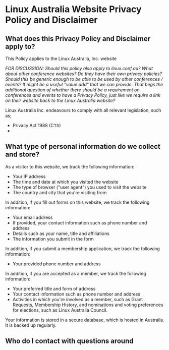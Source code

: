# Linux Australia Website Privacy Policy and Disclaimer 

## What does this Privacy Policy and Disclaimer apply to? 

This Policy applies to the Linux Australia, Inc. website 

_FOR DISCUSSION: Should this policy also apply to linux.conf.au? What about other conference websites? Do they have their own privacy policies? Should this be generic enough to be able to be used by other conferences / events? It might be a useful "value add" that we can provide. That begs the additional question of whether there should be a requirement on conferences and events to have a Privacy Policy, just like we require a link on their website back to the Linux Australia website?_

Linux Australia Inc. endeavours to comply with all relevant legislation, such as; 

* Privacy Act 1988 (C'th) 
* 

## What type of personal information do we collect and store? 

As a visitor to this website, we track the following information: 

* Your IP address
* The time and date at which you visited the website 
* The type of browser ("user agent") you used to visit the website
* The country and city that you're visiting from 

In addition, if you fill out forms on this website, we track the following information: 

* Your email address
* If provided, your contact information such as phone number and address
* Details such as your name, title and affiliations
* The information you submit in the form

In addition, if you submit a membership application, we track the following information: 

* Your provided phone number and address 

In addition, if you are accepted as a member, we track the following information:

* Your preferred title and form of address
* Your contact information such as phone number and address
* Activities in which you're involved as a member, such as Grant Requests, Membership History, and nominations and voting preferences for elections, such as Linux Australia Council. 

Your information is stored in a secure database, which is hosted in Australia. It is backed up regularly. 

## Who do I contact with questions around 

